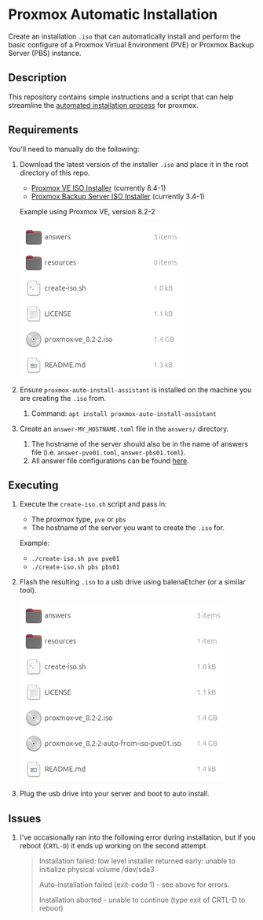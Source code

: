 # Proxmox Automatic Installation

Create an installation `.iso` that can automatically install and perform the basic configure of a Proxmox Virtual Environment (PVE) or Proxmox Backup Server (PBS) instance.

## Description

This repository contains simple instructions and a script that can help streamline the [automated installation process](https://pve.proxmox.com/wiki/Automated_Installation) for proxmox.

## Requirements

You'll need to manually do the following:

1. Download the latest version of the installer `.iso` and place it in the root directory of this repo.
    
    - [Proxmox VE ISO Installer](https://www.proxmox.com/en/downloads/proxmox-virtual-environment) (currently 8.4-1) 
    - [Proxmox Backup Server ISO Installer](https://www.proxmox.com/en/downloads/proxmox-backup-server) (currently 3.4-1) 

    Example using Proxmox VE, version 8.2-2

    ![alt text](./resources/screenshot01.png)

2. Ensure `proxmox-auto-install-assistant` is installed on the machine you are creating the `.iso` from.
    1. Command: `apt install proxmox-auto-install-assistant`
3. Create an `answer-MY_HOSTNAME.toml` file in the `answers/` directory.
    1. The hostname of the server should also be in the name of answers file (i.e. `answer-pve01.toml`, `answer-pbs01.toml`).
    2. All answer file configurations can be found [here](https://pve.proxmox.com/wiki/Automated_Installation#Answer_File_Format_2).

## Executing

1. Execute the `create-iso.sh` script and pass in:

    - The proxmox type, `pve` or `pbs`
    - The hostname of the server you want to create the `.iso` for.

    Example:
    
    - `./create-iso.sh pve pve01`
    - `./create-iso.sh pbs pbs01`

2. Flash the resulting `.iso` to a usb drive using balenaEtcher (or a similar tool).

    ![alt text](./resources/screenshot02.png)

3. Plug the usb drive into your server and boot to auto install. 

## Issues

1. I've occasionally ran into the following error during installation, but if you reboot (`CRTL-D`) it ends up working on the second attempt.

    > Installation failed: low level installer returned early: unable to initialize physical volume /dev/sda3
    >
    > Auto-installation failed (exit-code 1) - see above for errors.
    >
    > Installation aborted - unable to continue (type exit of CRTL-D to reboot)

